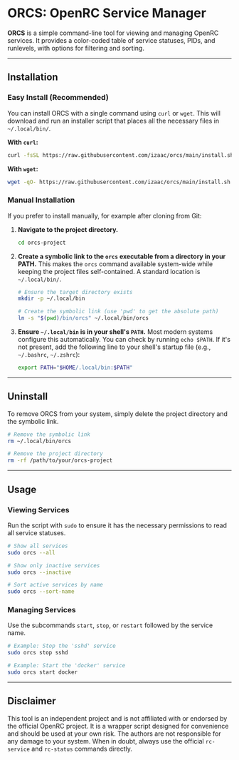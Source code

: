 # ORCS: OpenRC Service Manager

**ORCS** is a simple command-line tool for viewing and managing OpenRC services.
It provides a color-coded table of service statuses, PIDs, and runlevels, with options for filtering and sorting.

---

## Installation

### Easy Install (Recommended)

You can install ORCS with a single command using `curl` or `wget`. This will download and run an installer script that places all the necessary files in `~/.local/bin/`.

**With `curl`:**

```sh
curl -fsSL https://raw.githubusercontent.com/izaac/orcs/main/install.sh | sh
```

**With `wget`:**

```sh
wget -qO- https://raw.githubusercontent.com/izaac/orcs/main/install.sh | sh
```

### Manual Installation

If you prefer to install manually, for example after cloning from Git:

1. **Navigate to the project directory.**

   ```sh
   cd orcs-project
   ```

2. **Create a symbolic link to the `orcs` executable from a directory in your PATH.**
   This makes the `orcs` command available system-wide while keeping the project files self-contained. A standard location is `~/.local/bin/`.

   ```sh
   # Ensure the target directory exists
   mkdir -p ~/.local/bin

   # Create the symbolic link (use 'pwd' to get the absolute path)
   ln -s "$(pwd)/bin/orcs" ~/.local/bin/orcs
   ```

3. **Ensure `~/.local/bin` is in your shell's `PATH`.**
   Most modern systems configure this automatically. You can check by running `echo $PATH`. If it's not present, add the following line to your shell's startup file (e.g., `~/.bashrc`, `~/.zshrc`):

   ```sh
   export PATH="$HOME/.local/bin:$PATH"
   ```

---

## Uninstall

To remove ORCS from your system, simply delete the project directory and the symbolic link.

```sh
# Remove the symbolic link
rm ~/.local/bin/orcs

# Remove the project directory
rm -rf /path/to/your/orcs-project
```

---

## Usage

### Viewing Services

Run the script with `sudo` to ensure it has the necessary permissions to read all service statuses.

```sh
# Show all services
sudo orcs --all

# Show only inactive services
sudo orcs --inactive

# Sort active services by name
sudo orcs --sort-name
```

### Managing Services

Use the subcommands `start`, `stop`, or `restart` followed by the service name.

```sh
# Example: Stop the 'sshd' service
sudo orcs stop sshd

# Example: Start the 'docker' service
sudo orcs start docker
```

---

## Disclaimer

This tool is an independent project and is not affiliated with or endorsed by the official OpenRC project. It is a wrapper script designed for convenience and should be used at your own risk. The authors are not responsible for any damage to your system. When in doubt, always use the official `rc-service` and `rc-status` commands directly.
